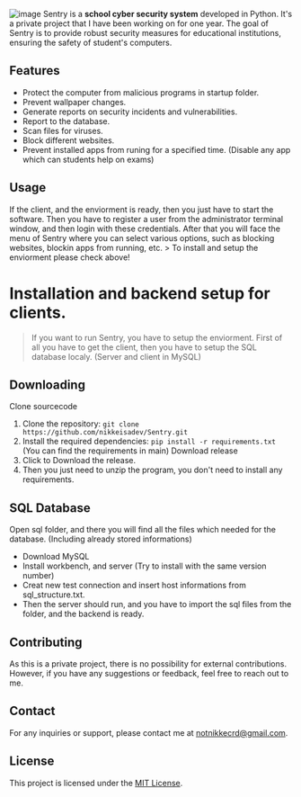 ![image](https://github.com/nikkeisadev/Sentry/assets/137056695/db78c61d-6be6-434d-b573-08bc29c63726)
Sentry is a **school cyber security system** developed in Python.  It's a private project that I have been working on for one year. The goal of Sentry is to provide robust security measures for educational institutions, ensuring the safety of student's computers.

## Features
- Protect the computer from malicious programs in startup folder.
- Prevent wallpaper changes.
- Generate reports on security incidents and vulnerabilities.
- Report to the database.
- Scan files for viruses.
- Block different websites.
- Prevent installed apps from runing for a specified time. (Disable any app which can students help on exams)

## Usage
If the client, and the enviorment is ready, then you just have to start the software. Then you have to register a user from the administrator terminal window, and then login with these credentials.
After that you will face the menu of Sentry where you can select various options, such as blocking websites, blockin apps from running, etc. > To install and setup the enviorment please check above!

# Installation and backend setup for clients.
> If you want to run Sentry, you have to setup the enviorment. First of all you have to get the client, then you have to setup the SQL database localy. (Server and client in MySQL)
## Downloading
Clone sourcecode
1. Clone the repository: `git clone https://github.com/nikkeisadev/Sentry.git`
2. Install the required dependencies: `pip install -r requirements.txt` (You can find the requirements in main)
Download release
1. Click to Download the release.
2. Then you just need to unzip the program, you don't need to install any requirements.
## SQL Database
Open sql folder, and there you will find all the files which needed for the database. (Including already stored informations) 
- Download MySQL
- Install workbench, and server (Try to install with the same version number)
- Creat new test connection and insert host informations from sql_structure.txt.
- Then the server should run, and you have to import the sql files from the folder, and the backend is ready.
  
## Contributing
As this is a private project, there is no possibility for external contributions. However, if you have any suggestions or feedback, feel free to reach out to me.

## Contact
For any inquiries or support, please contact me at [notnikkecrd@gmail.com](mailto:notnikkecrd@gmail.com).

## License
This project is licensed under the [MIT License](LICENSE).
